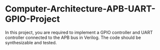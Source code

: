 # Computer-Architecture-APB-UART-GPIO-Project
In this project, you are required to implement a GPIO controller and UART controller connected
to the APB bus in Verilog. The code should be synthesizable and tested.
